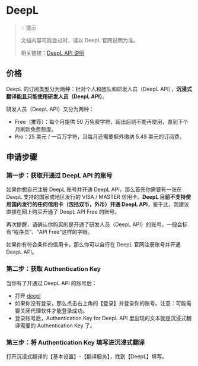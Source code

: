 # DeepL

> 💡 提示
>
> 文档内容可能会过时，请以 DeepL 官网说明为准。
>
> 相关链接：[DeepL API 说明](https://www.deepl.com/zh/pro#developer)

## 价格

DeepL 的订阅类型分为两种：针对个人和团队和研发人员（DeepL API），**沉浸式翻译能且只能使用研发人员（DeepL API）**。

研发人员（DeepL API）又分为两种：

- Free（推荐）：每个月提供 50 万免费字符，超出后则不能再使用，直到下个月刷新免费额度。
- Pro：25 美元 / 一百万字符，且每月还需要额外缴纳 5.49 美元的订阅费。

## 申请步骤

### 第一步：获取开通过 DeepL API 的账号

如果你想自己注册 DeepL 账号并开通 DeepL API，那么首先你需要有一张在 DeepL 支持的国家或地区发行的 VISA / MASTER 信用卡。**DeepL 目前不支持使用国内发行的任何信用卡（包括双币，外币）开通 DeepL API**，鉴于此，我建议直接在网上购买开通了 DeepL API Free 的账号。

再次提醒，请确认你购买的是开通了研发人员（DeepL API）的账号，一般会标有“程序员”、“API Free”这样的字眼。

如果你有符合条件的信用卡，那么你可以自行在 DeepL 官网注册账号并开通 DeepL API。

### 第二步：获取 Authentication Key

当你有了开通过 DeepL API 的账号后：

- 打开 [deepl](https://www.deepl.com/docs-api/simulator/)
- 如果你没有登录，那么点击右上角的【登录】并登录你的账号。注意：可能需要关闭代理软件才能登录成功。
- 登录账号后，Authentication Key for DeepL API 里出现的文本就是沉浸式翻译需要的 Authentication Key 了。

### 第三步：将 Authentication Key 填写进沉浸式翻译

打开沉浸式翻译的【基本设置】-【翻译服务】，找到【DeepL】填写。

